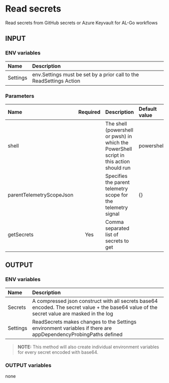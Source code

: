 # Read secrets
Read secrets from GitHub secrets or Azure Keyvault for AL-Go workflows

## INPUT

### ENV variables
| Name | Description |
| :-- | :-- |
| Settings | env.Settings must be set by a prior call to the ReadSettings Action |

### Parameters
| Name | Required | Description | Default value |
| :-- | :-: | :-- | :-- |
| shell | | The shell (powershell or pwsh) in which the PowerShell script in this action should run | powershell |
| parentTelemetryScopeJson | | Specifies the parent telemetry scope for the telemetry signal | {} |
| getSecrets | Yes | Comma separated list of secrets to get | |

## OUTPUT

### ENV variables
| Name | Description |
| :-- | :-- |
| Secrets | A compressed json construct with all secrets base64 encoded. The secret value + the base64 value of the secret value are masked in the log |
| Settings | ReadSecrets makes changes to the Settings environment variables if there are appDependencyProbingPaths defined |

> **NOTE:** This method will also create individual environment variables for every secret encoded with base64.

### OUTPUT variables
none
